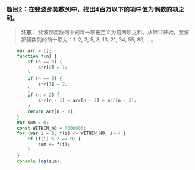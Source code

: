 ### 题目2：在斐波那契数列中，找出4百万以下的项中值为偶数的项之和。
>**注意：** 斐波那契数列中的每一项被定义为前两项之和。从1和2开始，斐波那契数列的前十项为：1, 2, 3, 5, 8, 13, 21, 34, 55, 89, ...。

```javascript
    var arr = [];
    function f(n) {
        if (n == 1) {
            arr[0] = 1;
        }
        if (n == 2) {
            arr[1] = 2;
        }
        if (n > 2) {
            arr[n - 1] = arr[n - 2] + arr[n - 3];
        }
        return arr[n - 1];
    }
    var sum = 0;
    const WITHIN_NO = 4000000;
    for (var i = 1; f(i) <= WITHIN_NO; i++) {
        if (f(i) % 2 == 0) {
            sum += f(i);
        }
    }
    console.log(sum);
```
